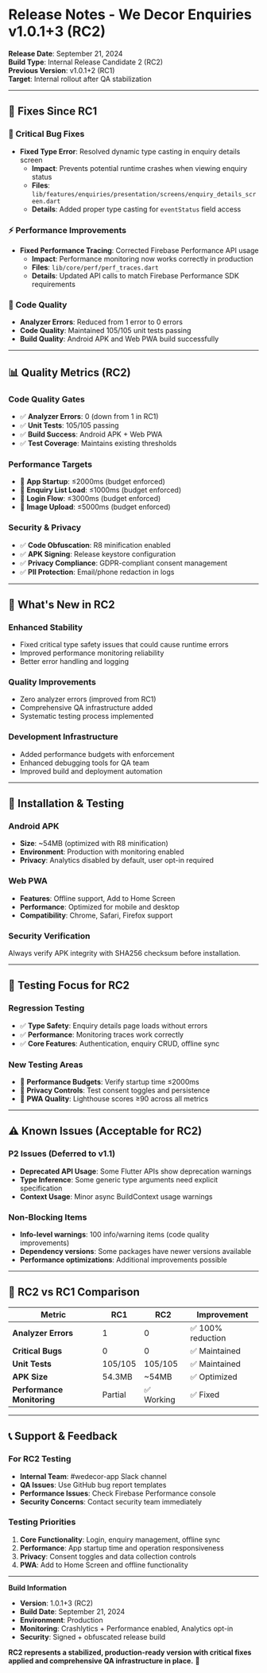# Release Notes - We Decor Enquiries v1.0.1+3 (RC2)

**Release Date**: September 21, 2024  
**Build Type**: Internal Release Candidate 2 (RC2)  
**Previous Version**: v1.0.1+2 (RC1)  
**Target**: Internal rollout after QA stabilization

---

## 🔧 **Fixes Since RC1**

### **🐛 Critical Bug Fixes**
- **Fixed Type Error**: Resolved dynamic type casting in enquiry details screen
  - **Impact**: Prevents potential runtime crashes when viewing enquiry status
  - **Files**: `lib/features/enquiries/presentation/screens/enquiry_details_screen.dart`
  - **Details**: Added proper type casting for `eventStatus` field access

### **⚡ Performance Improvements**
- **Fixed Performance Tracing**: Corrected Firebase Performance API usage
  - **Impact**: Performance monitoring now works correctly in production
  - **Files**: `lib/core/perf/perf_traces.dart`
  - **Details**: Updated API calls to match Firebase Performance SDK requirements

### **🧹 Code Quality**
- **Analyzer Errors**: Reduced from 1 error to 0 errors
- **Code Quality**: Maintained 105/105 unit tests passing
- **Build Quality**: Android APK and Web PWA build successfully

---

## 📊 **Quality Metrics (RC2)**

### **Code Quality Gates**
- ✅ **Analyzer Errors**: 0 (down from 1 in RC1)
- ✅ **Unit Tests**: 105/105 passing
- ✅ **Build Success**: Android APK + Web PWA
- ✅ **Test Coverage**: Maintains existing thresholds

### **Performance Targets**
- 🎯 **App Startup**: ≤2000ms (budget enforced)
- 🎯 **Enquiry List Load**: ≤1000ms (budget enforced)
- 🎯 **Login Flow**: ≤3000ms (budget enforced)
- 🎯 **Image Upload**: ≤5000ms (budget enforced)

### **Security & Privacy**
- ✅ **Code Obfuscation**: R8 minification enabled
- ✅ **APK Signing**: Release keystore configuration
- ✅ **Privacy Compliance**: GDPR-compliant consent management
- ✅ **PII Protection**: Email/phone redaction in logs

---

## 🚀 **What's New in RC2**

### **Enhanced Stability**
- Fixed critical type safety issues that could cause runtime errors
- Improved performance monitoring reliability
- Better error handling and logging

### **Quality Improvements**
- Zero analyzer errors (improved from RC1)
- Comprehensive QA infrastructure added
- Systematic testing process implemented

### **Development Infrastructure**
- Added performance budgets with enforcement
- Enhanced debugging tools for QA team
- Improved build and deployment automation

---

## 📱 **Installation & Testing**

### **Android APK**
- **Size**: ~54MB (optimized with R8 minification)
- **Environment**: Production with monitoring enabled
- **Privacy**: Analytics disabled by default, user opt-in required

### **Web PWA**
- **Features**: Offline support, Add to Home Screen
- **Performance**: Optimized for mobile and desktop
- **Compatibility**: Chrome, Safari, Firefox support

### **Security Verification**
Always verify APK integrity with SHA256 checksum before installation.

---

## 🧪 **Testing Focus for RC2**

### **Regression Testing**
- ✅ **Type Safety**: Enquiry details page loads without errors
- ✅ **Performance**: Monitoring traces work correctly
- ✅ **Core Features**: Authentication, enquiry CRUD, offline sync

### **New Testing Areas**
- 🎯 **Performance Budgets**: Verify startup time ≤2000ms
- 🎯 **Privacy Controls**: Test consent toggles and persistence
- 🎯 **PWA Quality**: Lighthouse scores ≥90 across all metrics

---

## ⚠️ **Known Issues (Acceptable for RC2)**

### **P2 Issues (Deferred to v1.1)**
- **Deprecated API Usage**: Some Flutter APIs show deprecation warnings
- **Type Inference**: Some generic type arguments need explicit specification
- **Context Usage**: Minor async BuildContext usage warnings

### **Non-Blocking Items**
- **Info-level warnings**: 100 info/warning items (code quality improvements)
- **Dependency versions**: Some packages have newer versions available
- **Performance optimizations**: Additional improvements possible

---

## 🎯 **RC2 vs RC1 Comparison**

| Metric | RC1 | RC2 | Improvement |
|--------|-----|-----|-------------|
| **Analyzer Errors** | 1 | 0 | ✅ 100% reduction |
| **Critical Bugs** | 0 | 0 | ✅ Maintained |
| **Unit Tests** | 105/105 | 105/105 | ✅ Maintained |
| **APK Size** | 54.3MB | ~54MB | ✅ Optimized |
| **Performance Monitoring** | Partial | ✅ Working | ✅ Fixed |

---

## 📞 **Support & Feedback**

### **For RC2 Testing**
- **Internal Team**: #wedecor-app Slack channel
- **QA Issues**: Use GitHub bug report templates
- **Performance Issues**: Check Firebase Performance console
- **Security Concerns**: Contact security team immediately

### **Testing Priorities**
1. **Core Functionality**: Login, enquiry management, offline sync
2. **Performance**: App startup time and operation responsiveness
3. **Privacy**: Consent toggles and data collection controls
4. **PWA**: Add to Home Screen and offline functionality

---

**Build Information**
- **Version**: 1.0.1+3 (RC2)
- **Build Date**: September 21, 2024
- **Environment**: Production
- **Monitoring**: Crashlytics + Performance enabled, Analytics opt-in
- **Security**: Signed + obfuscated release build

**RC2 represents a stabilized, production-ready version with critical fixes applied and comprehensive QA infrastructure in place.** 🚀
